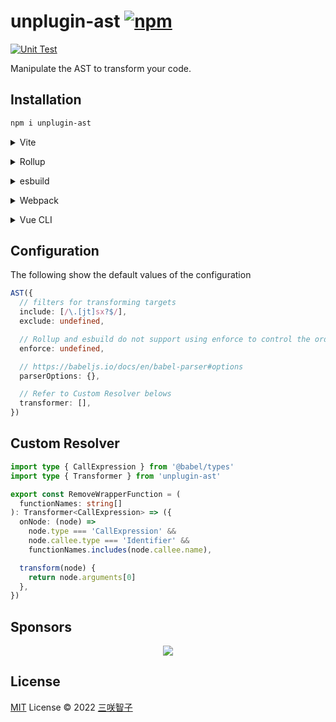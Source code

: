 # unplugin-ast [![npm](https://img.shields.io/npm/v/unplugin-ast.svg)](https://npmjs.com/package/unplugin-ast)

[![Unit Test](https://github.com/sxzz/unplugin-ast/actions/workflows/unit-test.yml/badge.svg)](https://github.com/sxzz/unplugin-ast/actions/workflows/unit-test.yml)

Manipulate the AST to transform your code.

## Installation

```bash
npm i unplugin-ast
```

<details>
<summary>Vite</summary><br>

```ts
// vite.config.ts
import AST from 'unplugin-ast/vite'

export default defineConfig({
  plugins: [AST()],
})
```

<br></details>

<details>
<summary>Rollup</summary><br>

```ts
// rollup.config.js
import AST from 'unplugin-ast/rollup'

export default {
  plugins: [AST()],
}
```

<br></details>

<details>
<summary>esbuild</summary><br>

```ts
// esbuild.config.js
import { build } from 'esbuild'

build({
  plugins: [require('unplugin-ast/esbuild')()],
})
```

<br></details>

<details>
<summary>Webpack</summary><br>

```ts
// webpack.config.js
module.exports = {
  /* ... */
  plugins: [require('unplugin-ast/webpack')()],
}
```

<br></details>

<details>
<summary>Vue CLI</summary><br>

```ts
// vue.config.js
module.exports = {
  configureWebpack: {
    plugins: [require('unplugin-ast/webpack')()],
  },
}
```

<br></details>

## Configuration

The following show the default values of the configuration

```ts
AST({
  // filters for transforming targets
  include: [/\.[jt]sx?$/],
  exclude: undefined,

  // Rollup and esbuild do not support using enforce to control the order of plugins. Users need to maintain the order manually.
  enforce: undefined,

  // https://babeljs.io/docs/en/babel-parser#options
  parserOptions: {},

  // Refer to Custom Resolver belows
  transformer: [],
})
```

## Custom Resolver

```ts
import type { CallExpression } from '@babel/types'
import type { Transformer } from 'unplugin-ast'

export const RemoveWrapperFunction = (
  functionNames: string[]
): Transformer<CallExpression> => ({
  onNode: (node) =>
    node.type === 'CallExpression' &&
    node.callee.type === 'Identifier' &&
    functionNames.includes(node.callee.name),

  transform(node) {
    return node.arguments[0]
  },
})
```

## Sponsors

<p align="center">
  <a href="https://cdn.jsdelivr.net/gh/sxzz/sponsors/sponsors.svg">
    <img src='https://cdn.jsdelivr.net/gh/sxzz/sponsors/sponsors.svg'/>
  </a>
</p>

## License

[MIT](./LICENSE) License © 2022 [三咲智子](https://github.com/sxzz)
